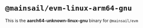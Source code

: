 # `@mainsail/evm-linux-arm64-gnu`

This is the **aarch64-unknown-linux-gnu** binary for `@mainsail/evm`

